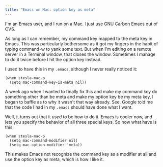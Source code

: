 ```yaml
---
title: "Emacs on Mac: option key as meta"
---
```

I'm an Emacs user, and I run on a Mac. I just use GNU Carbon Emacs out of CVS.

As long as I can remember, my command key mapped to the meta key in Emacs.
This was particularly bothersome as it got my fingers in the habit of typing
command-w to yank some text. But when I'm editing on a remote server in a
Terminal window, that closes the window. Sometimes I manage to do it twice
before I hit the option key instead.

I used to have this in my `.emacs`, although I never really noticed it:

~~~~ {.code}
(when stesla-mac-p
  (setq mac-command-key-is-meta nil))
~~~~

A week ago when I wanted to finally fix this and make my command key do
something other than be meta and make my option key be my meta key, I began to
baffle as to why it wasn't that way already. See, Google told me that the code
I had in my `.emacs` should have done what I want.

Well, it turns out that it _used_ to be how to do it. Emacs is cooler now, and
lets you specify the behavior of all three special keys. So now what have is
this:

~~~~ {.code}
(when stesla-mac-p
  (setq mac-command-modifier nil)
  (setq mac-option-modifier 'meta))
~~~~

This makes Emacs not recognize the command key as a modifier at all and use
the option key as meta, which is how I like it.


